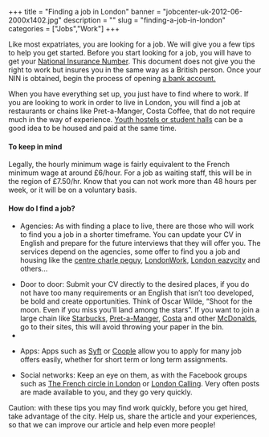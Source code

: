 ﻿+++
title = "Finding a job in London"
banner = "jobcenter-uk-2012-06-2000x1402.jpg"
description = ""
slug = "finding-a-job-in-london"
categories = ["Jobs","Work"]
+++

Like most expatriates, you are looking for a job.  We will give you a few tips to help you get started. Before you start looking for a job, you will have to get your <a href="/blog/national-insurance-number/">National Insurance Number</a>. This document does not give you the right to work but insures you in the same way as a British person. Once your NIN is obtained, begin the process of opening <a href="/blog/opening-a-bank-account-in-london/">a bank account.</a>

When you have everything set up, you just have to find where to work. If you are looking to work in order to live in London, you will find a job at restaurants or chains like Pret-a-Manger, Costa Coffee, that do not require much in the way of experience. <a href="/blog/housing-in-london/">Youth hostels or student halls</a> can be a good idea to be housed and paid at the same time.

#### To keep in mind

Legally, the hourly minimum wage is fairly equivalent to the French minimum wage at around £6/hour. For a job as waiting staff, this will be in the region of £7.50/hr. Know that you can not work more than 48 hours per week, or it will be on a voluntary basis.

#### How do I find a job?

<ul><li>Agencies: As with finding a place to live, there are those who will work to find you a job in a shorter timeframe. You can update your CV in English and prepare for the future interviews that they will offer you. The services depend on the agencies, some offer to find you a job and housing like the <a href="http://www.centrecharlespeguy.com/">centre charle peguy</a>, <a href="http://www.londonworkfr.com/">LondonWork</a>, <a href="http://london.eazycity.com/">London eazycity</a> and others...</li></ul>

<ul><li>Door to door: Submit your CV directly to the desired places, if you do not have too many requirements or an English that isn’t too developed, be bold and create opportunities. Think of Oscar Wilde, “Shoot for the moon. Even if you miss you’ll land among the stars”. If you want to join a large chain like <a href="https://www.starbucks.co.uk/careers/working-at-starbucks">Starbucks</a>, <a href="https://pret.csod.com/ats/careersite/search.aspx?site=1&amp;c=pret">Pret-a-Manger</a>, <a href="http://www.costacareers.co.uk/">Costa</a> and other <a href="https://people.mcdonalds.co.uk/restaurant-opportunities/crew-member/">McDonalds</a>, go to their sites, this will avoid throwing your paper in the bin.</li><li>

</li></ul><ul><li>Apps: Apps such as <a href="https://syftapp.com/">Syft</a> or <a href="https://www.coople.com/uk/en/">Coople</a> allow you to apply for many job offers easily, whether for short term or long term assignments.</li></ul>

<ul><li>Social networks: Keep an eye on them, as with the Facebook groups such as <a href="https://www.facebook.com/groups/LECERCLEDESFRANCAISALONDRES/">The French circle in London</a> or <a href="https://www.facebook.com/groups/soireelondoncalling/">London Calling</a>. Very often posts are made available to you, and they go very quickly.</li></ul>Caution: with these tips you may find work quickly, before you get hired, take advantage of the city. Help us, share the article and your experiences, so that we can improve our article and help even more people! 
